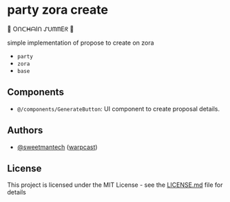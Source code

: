 # party zora create

🔆 OᑎᑕᕼᗩIᑎ ᔑᑌᗰᗰEᖇ 🔆

simple implementation of propose to create on zora

- `party`
- `zora`
- `base`

## Components

- `@/components/GenerateButton`: UI component to create proposal details.

## Authors

- [@sweetmantech](https://github.com/sweetmantech) ([warpcast](https://warpcast.com/sweetman-eth))

## License

This project is licensed under the MIT License - see the [LICENSE.md](LICENSE.md) file for details
